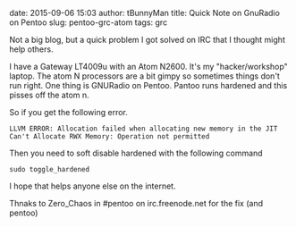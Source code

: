 date: 2015-09-06 15:03
author: tBunnyMan
title: Quick Note on GnuRadio on Pentoo
slug: pentoo-grc-atom
tags: grc

Not a big blog, but a quick problem I got solved on IRC that I thought might help others.

I have a Gateway LT4009u with an Atom N2600. It's my "hacker/workshop" laptop. The atom N processors are a bit gimpy so sometimes things don't run right.
One thing is GNURadio on Pentoo. Pantoo runs hardened and this pisses off the atom n.

So if you get the following error.

```
LLVM ERROR: Allocation failed when allocating new memory in the JIT
Can't Allocate RWX Memory: Operation not permitted
```

Then you need to soft disable hardened with the following command

```
sudo toggle_hardened
```

I hope that helps anyone else on the internet.

Thnaks to Zero_Chaos in #pentoo on irc.freenode.net for the fix (and pentoo)
